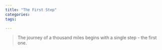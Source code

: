 ```yaml
---
title: "The First Step"
categories:
tags:

---
```

> The journey of a thousand miles begins with a single step - the first one.
